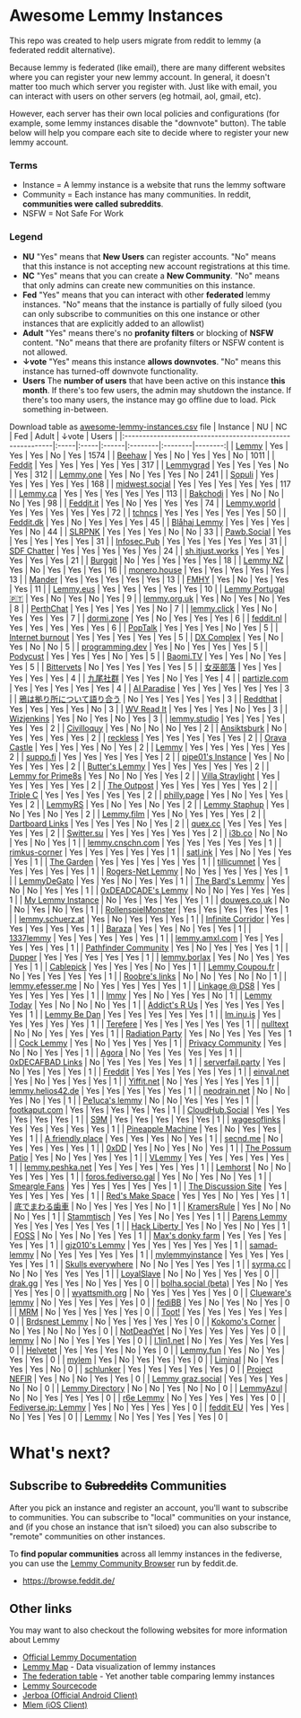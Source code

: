 
# Awesome Lemmy Instances

This repo was created to help users migrate from reddit to lemmy (a federated reddit alternative).

Because lemmy is federated (like email), there are many different websites where you can register your new lemmy account. In general, it doesn't matter too much which server you register with. Just like with email, you can interact with users on other servers (eg hotmail, aol, gmail, etc).

However, each server has their own local policies and configurations (for example, some lemmy instances disable the "downvote" button). The table below will help you compare each site to decide where to register your new lemmy account.

### Terms

 * Instance = A lemmy instance is a website that runs the lemmy software
 * Community = Each instance has many communities. In reddit, **communities were called subreddits**.
 * NSFW = Not Safe For Work

### Legend

 * **NU** "Yes" means that **New Users** can register accounts. "No" means that this instance is not accepting new account registrations at this time.
 * **NC** "Yes" means that you can create a **New Community**. "No" means that only admins can create new communities on this instance.
 * **Fed** "Yes" means that you can interact with other **federated** lemmy instances. "No" means that the instance is partially of fully siloed (you can only subscribe to communities on this one instance or other instances that are explicitly added to an allowlist)
 * **Adult** "Yes" means there's no **profanity filters** or blocking of **NSFW** content. "No" means that there are profanity filters or NSFW content is not allowed.
 * **↓vote** "Yes" means this instance **allows downvotes**. "No" means this instance has turned-off downvote functionality.
 * **Users** The **number of users** that have been active on this instance **this month**. If there's too few users, the admin may shutdown the instance. If there's too many users, the instance may go offline due to load. Pick something in-between.

Download table as <a href="https://raw.githubusercontent.com/maltfield/awesome-lemmy-instances/main/awesome-lemmy-instances.csv" target="_blank">awesome-lemmy-instances.csv</a> file
| Instance                                                  | NU   | NC   | Fed   | Adult   | ↓vote   |   Users |
|:----------------------------------------------------------|:-----|:-----|:------|:--------|:--------|--------:|
| [Lemmy](https://lemmy.ml)                                 | Yes  | Yes  | Yes   | No      | Yes     |    1574 |
| [Beehaw](https://beehaw.org)                              | Yes  | No   | Yes   | Yes     | No      |    1011 |
| [Feddit](https://feddit.de)                               | Yes  | Yes  | Yes   | Yes     | Yes     |     317 |
| [Lemmygrad](https://lemmygrad.ml)                         | Yes  | Yes  | Yes   | No      | Yes     |     312 |
| [Lemmy.one](https://lemmy.one)                            | Yes  | No   | Yes   | Yes     | No      |     241 |
| [Sopuli](https://sopuli.xyz)                              | Yes  | Yes  | Yes   | Yes     | Yes     |     168 |
| [midwest.social](https://midwest.social)                  | Yes  | Yes  | Yes   | Yes     | Yes     |     117 |
| [Lemmy.ca](https://lemmy.ca)                              | Yes  | Yes  | Yes   | Yes     | Yes     |     113 |
| [Bakchodi](https://bakchodi.org)                          | Yes  | No   | No    | No      | Yes     |      98 |
| [Feddit.it](https://feddit.it)                            | Yes  | No   | Yes   | Yes     | Yes     |      74 |
| [Lemmy.world](https://lemmy.world)                        | Yes  | Yes  | Yes   | Yes     | Yes     |      72 |
| [tchncs](https://discuss.tchncs.de)                       | Yes  | Yes  | Yes   | Yes     | Yes     |      50 |
| [Feddit.dk](https://feddit.dk)                            | Yes  | No   | Yes   | Yes     | Yes     |      45 |
| [Blåhaj Lemmy](https://lemmy.blahaj.zone)                 | Yes  | Yes  | Yes   | Yes     | No      |      44 |
| [SLRPNK](https://slrpnk.net)                              | Yes  | Yes  | Yes   | No      | No      |      33 |
| [Pawb.Social](https://pawb.social)                        | Yes  | Yes  | Yes   | Yes     | Yes     |      31 |
| [Infosec.Pub](https://infosec.pub)                        | Yes  | Yes  | Yes   | Yes     | Yes     |      31 |
| [SDF Chatter](https://lemmy.sdf.org)                      | Yes  | Yes  | Yes   | Yes     | Yes     |      24 |
| [sh.itjust.works](https://sh.itjust.works)                | Yes  | Yes  | Yes   | Yes     | Yes     |      21 |
| [Burggit](https://lemmy.burger.rodeo)                     | No   | Yes  | Yes   | Yes     | Yes     |      18 |
| [Lemmy NZ](https://lemmy.nz)                              | Yes  | No   | Yes   | Yes     | Yes     |      16 |
| [monero.house](https://monero.house)                      | Yes  | Yes  | Yes   | Yes     | Yes     |      13 |
| [Mander](https://mander.xyz)                              | Yes  | Yes  | Yes   | Yes     | Yes     |      13 |
| [FMHY](https://lemmy.fmhy.ml)                             | Yes  | No   | Yes   | Yes     | Yes     |      11 |
| [Lemmy.eus](https://lemmy.eus)                            | Yes  | Yes  | Yes   | Yes     | Yes     |      10 |
| [Lemmy Portugal 🇵🇹](https://lemmy.pt)                     | Yes  | No   | Yes   | No      | Yes     |       9 |
| [lemmy.org.uk](https://lemmy.org.uk)                      | Yes  | No   | Yes   | No      | Yes     |       8 |
| [PerthChat](https://lemmy.perthchat.org)                  | Yes  | Yes  | Yes   | Yes     | No      |       7 |
| [lemmy.click](https://lemmy.click)                        | Yes  | No   | Yes   | Yes     | Yes     |       7 |
| [dormi.zone](https://dormi.zone)                          | Yes  | No   | Yes   | Yes     | Yes     |       6 |
| [feddit.nl](https://feddit.nl)                            | Yes  | Yes  | Yes   | Yes     | Yes     |       6 |
| [PopTalk](https://poptalk.scrubbles.tech)                 | Yes  | Yes  | Yes   | No      | Yes     |       5 |
| [Internet burnout](https://group.lt)                      | Yes  | Yes  | Yes   | Yes     | Yes     |       5 |
| [DX Complex](https://forum.dxcomplex.com)                 | Yes  | No   | Yes   | No      | No      |       5 |
| [programming.dev](https://programming.dev)                | Yes  | No   | Yes   | Yes     | Yes     |       5 |
| [Podycust](https://lemmy.podycust.co.uk)                  | Yes  | Yes  | Yes   | No      | Yes     |       5 |
| [Baomi.TV](https://baomi.tv)                              | Yes  | Yes  | No    | Yes     | Yes     |       5 |
| [Bittervets](https://lemmy.initq.net)                     | No   | Yes  | Yes   | Yes     | Yes     |       5 |
| [女巫部落](https://bbs.darkwitch.net)                         | Yes  | Yes  | Yes   | Yes     | Yes     |       4 |
| [九尾社群](https://bbs.9tail.net)                             | Yes  | Yes  | No    | Yes     | Yes     |       4 |
| [partizle.com](https://partizle.com)                      | Yes  | Yes  | Yes   | Yes     | Yes     |       4 |
| [AI Paradise](https://aiparadise.moe)                     | Yes  | Yes  | Yes   | Yes     | Yes     |       3 |
| [鴉は拠り所について語り合う](https://lm.korako.me)                     | No   | Yes  | Yes   | Yes     | Yes     |       3 |
| [Reddthat](https://reddthat.com)                          | Yes  | Yes  | Yes   | Yes     | No      |       3 |
| [WV Read It](https://lemmy.ptznetwork.org)                | Yes  | Yes  | Yes   | No      | Yes     |       3 |
| [Wizjenkins](https://lemmy.wizjenkins.com)                | Yes  | No   | Yes   | No      | Yes     |       3 |
| [lemmy.studio](https://lemmy.studio)                      | Yes  | Yes  | Yes   | Yes     | Yes     |       2 |
| [Civilloquy](https://civilloquy.com)                      | Yes  | No   | No    | No      | Yes     |       2 |
| [Ansiktsburk](https://lemmy.ansiktsburk.se)               | No   | Yes  | Yes   | Yes     | Yes     |       2 |
| [reckless](https://lemmy.reckless.dev)                    | Yes  | Yes  | Yes   | Yes     | Yes     |       2 |
| [Orava Castle](https://orava.dev)                         | Yes  | Yes  | Yes   | No      | Yes     |       2 |
| [Lemmy](https://lemmy.nexus)                              | Yes  | Yes  | Yes   | Yes     | Yes     |       2 |
| [suppo.fi](https://suppo.fi)                              | Yes  | Yes  | Yes   | Yes     | Yes     |       2 |
| [pipe01's Instance](https://lemmy.pipe01.net)             | Yes  | No   | Yes   | Yes     | Yes     |       2 |
| [Butter's Lemmy](https://lemmy.jamestrey.com)             | Yes  | Yes  | Yes   | Yes     | Yes     |       2 |
| [Lemmy for Prime8s](https://prime8s.xyz)                  | Yes  | No   | No    | Yes     | Yes     |       2 |
| [Villa Straylight](https://lemmy.villa-straylight.social) | Yes  | Yes  | Yes   | Yes     | Yes     |       2 |
| [The Outpost](https://outpost.zeuslink.net)               | Yes  | Yes  | Yes   | Yes     | Yes     |       2 |
| [Triple C](https://l.cmzi.uk)                             | Yes  | Yes  | Yes   | Yes     | Yes     |       2 |
| [philly.page](https://philly.page)                        | Yes  | No   | Yes   | Yes     | Yes     |       2 |
| [LemmyRS](https://lemmyrs.org)                            | Yes  | No   | Yes   | No      | Yes     |       2 |
| [Lemmy Staphup](https://lemmy.staphup.nl)                 | Yes  | No   | Yes   | No      | Yes     |       2 |
| [Lemmy.film](https://lemmy.film)                          | Yes  | No   | Yes   | Yes     | Yes     |       2 |
| [Dartboard Links](https://links.dartboard.social)         | Yes  | Yes  | Yes   | No      | Yes     |       2 |
| [quex.cc](https://quex.cc)                                | Yes  | Yes  | Yes   | Yes     | Yes     |       2 |
| [Switter.su](https://switter.su)                          | Yes  | Yes  | Yes   | Yes     | Yes     |       2 |
| [i3b.co](https://lemmy.i3b.co)                            | No   | No   | Yes   | No      | Yes     |       1 |
| [lemmy.cnschn.com](https://lemmy.cnschn.com)              | Yes  | Yes  | Yes   | Yes     | Yes     |       1 |
| [rimkus-corner](https://lemmy.rimkus.it)                  | Yes  | Yes  | Yes   | Yes     | Yes     |       1 |
| [satl.ink](https://satl.ink)                              | Yes  | No   | Yes   | Yes     | Yes     |       1 |
| [The Garden](https://lemmy.lukeog.com)                    | Yes  | Yes  | Yes   | Yes     | Yes     |       1 |
| [tillicumnet](https://lemmy.tillicumnet.com)              | Yes  | Yes  | Yes   | Yes     | Yes     |       1 |
| [Rogers-Net Lemmy](https://lemmy.rogers-net.com)          | No   | Yes  | Yes   | Yes     | Yes     |       1 |
| [LemmyDeGato](https://labdegato.com)                      | Yes  | Yes  | No    | Yes     | Yes     |       1 |
| [The Bard's Lemmy](https://lemmy.starlightkel.xyz)        | Yes  | No   | No    | Yes     | Yes     |       1 |
| [0xDEADCADE's Lemmy](https://lemmy.deadca.de)             | No   | No   | Yes   | Yes     | Yes     |       1 |
| [My Lemmy Instance](https://lm.williampuckering.com)      | No   | Yes  | Yes   | Yes     | Yes     |       1 |
| [douwes.co.uk](https://lemmy.douwes.co.uk)                | No   | No   | Yes   | No      | Yes     |       1 |
| [RollenspielMonster](https://lemmy.rollenspiel.monster)   | Yes  | Yes  | Yes   | Yes     | Yes     |       1 |
| [lemmy.schuerz.at](https://lemmy.schuerz.at)              | Yes  | No   | Yes   | Yes     | Yes     |       1 |
| [Infinite Corridor](https://lemmy.kizaing.ca)             | Yes  | Yes  | Yes   | Yes     | Yes     |       1 |
| [Baraza](https://baraza.africa)                           | Yes  | Yes  | No    | Yes     | Yes     |       1 |
| [1337lemmy](https://1337lemmy.com)                        | Yes  | Yes  | Yes   | Yes     | Yes     |       1 |
| [lemmy.amxl.com](https://lemmy.amxl.com)                  | Yes  | Yes  | Yes   | Yes     | Yes     |       1 |
| [Pathfinder Community](https://pathfinder.social)         | Yes  | No   | Yes   | Yes     | Yes     |       1 |
| [Dupper](https://lemmy.dupper.net)                        | Yes  | Yes  | Yes   | Yes     | Yes     |       1 |
| [lemmy.borlax](https://lemmy.borlax.com)                  | Yes  | No   | Yes   | Yes     | Yes     |       1 |
| [Cablepick](https://lemmy.cablepick.net)                  | Yes  | Yes  | Yes   | No      | Yes     |       1 |
| [Lemmy Coupou.fr](https://lemmy.coupou.fr)                | No   | Yes  | Yes   | Yes     | Yes     |       1 |
| [Roobre's links](https://links.roobre.es)                 | No   | No   | Yes   | No      | No      |       1 |
| [lemmy.efesser.me](https://lemmy.efesser.me)              | No   | Yes  | Yes   | Yes     | Yes     |       1 |
| [Linkage @ DS8](https://linkage.ds8.zone)                 | Yes  | Yes  | Yes   | Yes     | Yes     |       1 |
| [lmmy](https://lemmy.fdvrs.xyz)                           | Yes  | No   | Yes   | Yes     | No      |       1 |
| [Lemmy Today](https://lemmy.today)                        | Yes  | No   | No    | No      | Yes     |       1 |
| [Addict's R Us](https://lemmy2.addictmud.org)             | Yes  | Yes  | Yes   | Yes     | Yes     |       1 |
| [Lemmy Be Dan](https://lemmybedan.com)                    | Yes  | Yes  | Yes   | Yes     | Yes     |       1 |
| [lm.inu.is](https://lm.inu.is)                            | Yes  | Yes  | Yes   | Yes     | Yes     |       1 |
| [Terefere](https://terefere.eu)                           | Yes  | Yes  | Yes   | Yes     | Yes     |       1 |
| [nulltext](https://l.nulltext.org)                        | No   | No   | Yes   | Yes     | Yes     |       1 |
| [Radiation Party](https://radiation.party)                | Yes  | No   | Yes   | Yes     | Yes     |       1 |
| [Cock Lemmy](https://lemmy.cock.social)                   | Yes  | No   | Yes   | Yes     | Yes     |       1 |
| [Privacy Community](https://community.nicfab.it)          | Yes  | No   | No    | Yes     | Yes     |       1 |
| [Agora](https://agora.nop.chat)                           | No   | Yes  | Yes   | Yes     | Yes     |       1 |
| [0xDECAFBAD Links](https://links.decafbad.com)            | No   | Yes  | Yes   | Yes     | Yes     |       1 |
| [serverfail.party](https://lemmy.serverfail.party)        | Yes  | No   | Yes   | Yes     | Yes     |       1 |
| [Freddit](https://lemmy.vrchat-dev.tech)                  | Yes  | Yes  | Yes   | Yes     | Yes     |       1 |
| [einval.net](https://lemmy.einval.net)                    | Yes  | No   | Yes   | Yes     | Yes     |       1 |
| [Yiffit.net](https://yiffit.net)                          | No   | Yes  | Yes   | Yes     | Yes     |       1 |
| [lemmy.helios42.de](https://lemmy.helios42.de)            | Yes  | Yes  | Yes   | Yes     | Yes     |       1 |
| [neodrain.net](https://neodrain.net)                      | No   | No   | Yes   | No      | Yes     |       1 |
| [Pe1uca's lemmy](https://lemmy.pe1uca.dev)                | No   | No   | Yes   | Yes     | Yes     |       1 |
| [footkaput.com](https://footkaput.com)                    | Yes  | Yes  | Yes   | Yes     | Yes     |       1 |
| [CloudHub.Social](https://lemmy.cloudhub.social)          | Yes  | Yes  | Yes   | Yes     | Yes     |       1 |
| [S9M](https://lemmy.s9m.xyz)                              | Yes  | Yes  | Yes   | Yes     | Yes     |       1 |
| [wagesoflinks](https://links.wageoffsite.com)             | Yes  | Yes  | Yes   | Yes     | Yes     |       1 |
| [Pineapple Machine](https://lemmy.pineapplemachine.com)   | Yes  | No   | Yes   | Yes     | Yes     |       1 |
| [A friendly place](https://lemmy.dcrich.net)              | Yes  | Yes  | Yes   | No      | Yes     |       1 |
| [secnd.me](https://lemmy.secnd.me)                        | No   | Yes  | Yes   | Yes     | Yes     |       1 |
| [0xDD](https://0xdd.org.ru)                               | Yes  | No   | Yes   | No      | Yes     |       1 |
| [The Possum Patio](https://possumpat.io)                  | Yes  | No   | Yes   | Yes     | Yes     |       1 |
| [VLemmy](https://vlemmy.net)                              | Yes  | Yes  | Yes   | Yes     | Yes     |       1 |
| [lemmy.peshka.net](https://lemmy.peshka.net)              | Yes  | Yes  | Yes   | Yes     | Yes     |       1 |
| [Lemhorst](https://lemmy.weckhorst.no)                    | No   | No   | Yes   | Yes     | Yes     |       1 |
| [foros.fediverso.gal](https://foros.fediverso.gal)        | Yes  | No   | Yes   | No      | Yes     |       1 |
| [Smeargle Fans](https://lemmy.smeargle.fans)              | Yes  | Yes  | Yes   | Yes     | Yes     |       1 |
| [The Discussion Site](https://thediscussion.site)         | Yes  | Yes  | Yes   | Yes     | Yes     |       1 |
| [Red's Make Space](https://lemmy.redkrieg.com)            | Yes  | Yes  | No    | Yes     | Yes     |       1 |
| [底でまわる歯車](https://lem.simple-gear.com)                    | No   | Yes  | Yes   | Yes     | No      |       1 |
| [KramersRule](https://lemmy.kramersrule.duckdns.org)      | Yes  | No   | No    | No      | Yes     |       1 |
| [Stammtisch](https://stammtisch.hallertau.social)         | Yes  | Yes  | No    | Yes     | Yes     |       1 |
| [Parens Lemmy](https://lemmy.minji.xyz)                   | Yes  | Yes  | Yes   | Yes     | Yes     |       1 |
| [Hack Liberty ](https://links.hackliberty.org)            | Yes  | No   | Yes   | No      | Yes     |       1 |
| [FOSS](https://lemmy.hamrick.xyz)                         | No   | Yes  | No    | Yes     | Yes     |       1 |
| [Max's donky farm](https://donky.social)                  | Yes  | Yes  | Yes   | Yes     | Yes     |       1 |
| [gjz010's Lemmy](https://lemmy.gjz010.com)                | Yes  | Yes  | Yes   | Yes     | Yes     |       1 |
| [samad-lemmy](https://lemmy.samad.one)                    | No   | Yes  | Yes   | Yes     | Yes     |       1 |
| [mylemmyinstance](https://lemmy.brad.ee)                  | Yes  | Yes  | Yes   | Yes     | Yes     |       1 |
| [Skulls everywhere](https://popplesburger.hilciferous.nl) | No   | No   | Yes   | Yes     | Yes     |       1 |
| [syrma.cc](https://syrma.cc)                              | No   | No   | Yes   | Yes     | Yes     |       1 |
| [LoyalSlave](https://lemmy.loyalslave.rocks)              | No   | No   | Yes   | Yes     | Yes     |       0 |
| [drak.gg](https://drak.gg)                                | Yes  | Yes  | No    | Yes     | Yes     |       0 |
| [bolha.social (beta)](https://bolha.social)               | Yes  | No   | Yes   | Yes     | Yes     |       0 |
| [wyattsmith.org](https://lemmy.wyattsmith.org)            | No   | Yes  | Yes   | Yes     | Yes     |       0 |
| [Clueware's lemmy](https://lemmy.clueware.org)            | No   | Yes  | Yes   | Yes     | Yes     |       0 |
| [fediBB](https://fedibb.ml)                               | Yes  | No   | Yes   | No      | Yes     |       0 |
| [MRM](https://lemmy.mrm.one)                              | No   | Yes  | Yes   | Yes     | Yes     |       0 |
| [Toot!](https://lemmy.toot.pt)                            | Yes  | Yes  | Yes   | Yes     | Yes     |       0 |
| [Brdsnest Lemmy](https://lemmy.brdsnest.net)              | No   | Yes  | Yes   | Yes     | Yes     |       0 |
| [Kokomo's Corner](https://purrito.kamartaj.xyz)           | No   | Yes  | No    | No      | Yes     |       0 |
| [NotDeadYet](https://lemmy.notdead.net)                   | No   | Yes  | Yes   | Yes     | Yes     |       0 |
| [lemmy](https://cumplay.win)                              | No   | No   | Yes   | Yes     | Yes     |       0 |
| [l.1in1.net](https://l.1in1.net)                          | No   | Yes  | Yes   | Yes     | Yes     |       0 |
| [Helvetet](https://lemmy.helvetet.eu)                     | Yes  | Yes  | Yes   | No      | Yes     |       0 |
| [Lemmy.fun](https://lemmy.fun)                            | Yes  | No   | Yes   | Yes     | Yes     |       0 |
| [mylem](https://lemmy.loomy.li)                           | Yes  | No   | Yes   | Yes     | Yes     |       0 |
| [Liminal](https://liminal.southfox.me)                    | No   | Yes  | Yes   | Yes     | No      |       0 |
| [schlunker](https://lemmy.schlunker.com)                  | Yes  | Yes  | Yes   | Yes     | Yes     |       0 |
| [Project NEFIR](https://nefir.com)                        | Yes  | No   | No    | Yes     | Yes     |       0 |
| [Lemmy graz.social](https://lemmy.graz.social)            | Yes  | Yes  | Yes   | No      | No      |       0 |
| [Lemmy Directory](https://lemmy.directory)                | No   | No   | Yes   | No      | No      |       0 |
| [LemmyAzul](https://lem.elbullazul.com)                   | No   | No   | Yes   | Yes     | Yes     |       0 |
| [r6e Lemmy](https://lemmy.r6e.dev)                        | No   | Yes  | Yes   | Yes     | Yes     |       0 |
| [Fediverse.jp: Lemmy](https://lemmy.fediverse.jp)         | Yes  | No   | Yes   | Yes     | Yes     |       0 |
| [feddit EU](https://feddit.eu)                            | Yes  | Yes  | No    | Yes     | Yes     |       0 |
| [Lemmy](https://lemmy.services.coupou.fr)                 | No   | Yes  | Yes   | Yes     | Yes     |       0 |
# What's next?

## Subscribe to ~~Subreddits~~ Communities

After you pick an instance and register an account, you'll want to subscribe to communities. You can subscribe to "local" communities on your instance, and (if you chose an instance that isn't siloed) you can also subscribe to "remote" communities on other instances.

To **find popular communities** across all lemmy instances in the fediverse, you can use the [Lemmy Community Browser](https://browse.feddit.de/) run by feddit.de.

 * https://browse.feddit.de/

## Other links

You may want to also checkout the following websites for more information about Lemmy

 * [Official Lemmy Documentation](https://join-lemmy.org/docs/en/index.html)
 * [Lemmy Map](https://lemmymap.feddit.de) - Data visualization of lemmy instances
 * [The federation table](https://https://the-federation.info/platform/73) - Yet another table comparing lemmy instances
 * [Lemmy Sourcecode](https://github.com/LemmyNet/lemmy)
 * [Jerboa (Official Android Client)](https://f-droid.org/packages/com.jerboa/)
 * [Mlem (iOS Client)](https://testflight.apple.com/join/xQfmkJhc)

